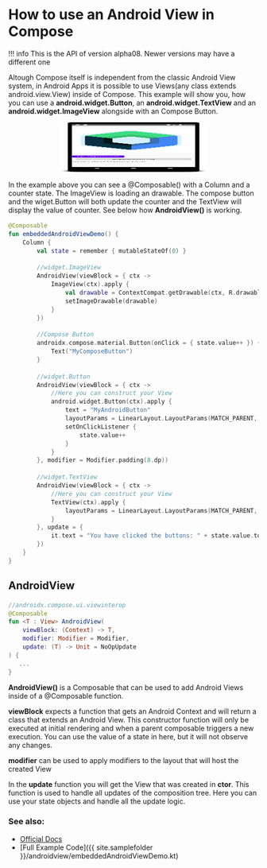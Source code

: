 # How to use an Android View in Compose

!!! info
    This is the API of version alpha08. Newer versions may have a different one

Altough Compose itself is independent from the classic Android View system, in Android Apps it is possible to use Views(any class extends android.view.View) inside of Compose.
This example will show you, how you can use a **android.widget.Button**, an **android.widget.TextView** and an **android.widget.ImageView** alongside with an Compose Button.


<p align="center">
  <img src ="../../images/cookbook/androidview/androidview.png" height=100 width=300  />
</p>

In the example above you can see a @Composable() with a Column and a counter state. The ImageView is loading an drawable.
The compose button and the wiget.Button will both update the counter and the TextView will display the value of counter. See below how **AndroidView()** is working.


```kotlin
@Composable
fun embeddedAndroidViewDemo() {
    Column {
        val state = remember { mutableStateOf(0) }

        //widget.ImageView
        AndroidView(viewBlock = { ctx ->
            ImageView(ctx).apply {
                val drawable = ContextCompat.getDrawable(ctx, R.drawable.composelogo)
                setImageDrawable(drawable)
            }
        })

        //Compose Button
        androidx.compose.material.Button(onClick = { state.value++ }) {
            Text("MyComposeButton")
        }

        //widget.Button
        AndroidView(viewBlock = { ctx ->
            //Here you can construct your View
            android.widget.Button(ctx).apply {
                text = "MyAndroidButton"
                layoutParams = LinearLayout.LayoutParams(MATCH_PARENT, WRAP_CONTENT)
                setOnClickListener {
                    state.value++
                }
            }
        }, modifier = Modifier.padding(8.dp))

        //widget.TextView
        AndroidView(viewBlock = { ctx ->
            //Here you can construct your View
            TextView(ctx).apply {
                layoutParams = LinearLayout.LayoutParams(MATCH_PARENT, WRAP_CONTENT)
            }
        }, update = {
            it.text = "You have clicked the buttons: " + state.value.toString() + " times"
        })
    }
}
```



## AndroidView
```kotlin
//androidx.compose.ui.viewinterop
@Composable
fun <T : View> AndroidView(
    viewBlock: (Context) -> T,
    modifier: Modifier = Modifier,
    update: (T) -> Unit = NoOpUpdate
) {
   ...
}
```
**AndroidView()** is a Composable that can be used to add Android Views inside of a @Composable function.

**viewBlock** expects a function that gets an Android Context and will return a class that extends an Android View. This constructor function will only be executed at initial rendering and when a parent composable triggers a new execution.
You can use the value of a state in here, but it will not observe any changes.

**modifier** can be used to apply modifiers to the layout that will host the created View

In the **update** function you will get the View that was created in **ctor**. This function is used to handle all updates of the composition tree. Here you can use your state objects and handle all the update logic.


### See also:
* [Official Docs](https://developer.android.com/reference/kotlin/androidx/compose/ui/viewinterop/package-summary#androidview)
* [Full Example Code]({{ site.samplefolder }}/androidview/embeddedAndroidViewDemo.kt)

